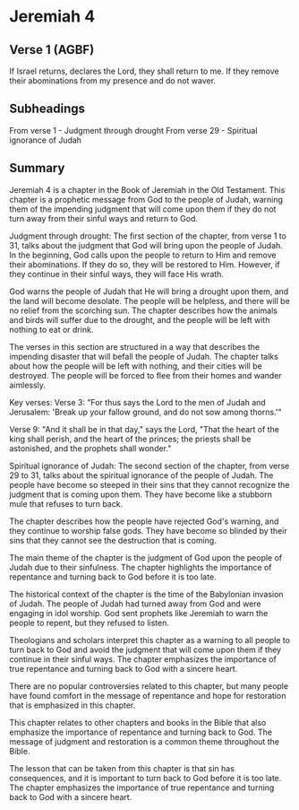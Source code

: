 # Jeremiah 4

## Verse 1 (AGBF)

If Israel returns, declares the Lord, they shall return to me. If they remove their abominations from my presence and do not waver.

## Subheadings

From verse 1 - Judgment through drought
From verse 29 - Spiritual ignorance of Judah

## Summary

Jeremiah 4 is a chapter in the Book of Jeremiah in the Old Testament. This chapter is a prophetic message from God to the people of Judah, warning them of the impending judgment that will come upon them if they do not turn away from their sinful ways and return to God.

Judgment through drought:
The first section of the chapter, from verse 1 to 31, talks about the judgment that God will bring upon the people of Judah. In the beginning, God calls upon the people to return to Him and remove their abominations. If they do so, they will be restored to Him. However, if they continue in their sinful ways, they will face His wrath.

God warns the people of Judah that He will bring a drought upon them, and the land will become desolate. The people will be helpless, and there will be no relief from the scorching sun. The chapter describes how the animals and birds will suffer due to the drought, and the people will be left with nothing to eat or drink.

The verses in this section are structured in a way that describes the impending disaster that will befall the people of Judah. The chapter talks about how the people will be left with nothing, and their cities will be destroyed. The people will be forced to flee from their homes and wander aimlessly.

Key verses:
Verse 3: "For thus says the Lord to the men of Judah and Jerusalem: 'Break up your fallow ground, and do not sow among thorns.'"

Verse 9: "And it shall be in that day," says the Lord, "That the heart of the king shall perish, and the heart of the princes; the priests shall be astonished, and the prophets shall wonder."

Spiritual ignorance of Judah:
The second section of the chapter, from verse 29 to 31, talks about the spiritual ignorance of the people of Judah. The people have become so steeped in their sins that they cannot recognize the judgment that is coming upon them. They have become like a stubborn mule that refuses to turn back.

The chapter describes how the people have rejected God's warning, and they continue to worship false gods. They have become so blinded by their sins that they cannot see the destruction that is coming.

The main theme of the chapter is the judgment of God upon the people of Judah due to their sinfulness. The chapter highlights the importance of repentance and turning back to God before it is too late.

The historical context of the chapter is the time of the Babylonian invasion of Judah. The people of Judah had turned away from God and were engaging in idol worship. God sent prophets like Jeremiah to warn the people to repent, but they refused to listen.

Theologians and scholars interpret this chapter as a warning to all people to turn back to God and avoid the judgment that will come upon them if they continue in their sinful ways. The chapter emphasizes the importance of true repentance and turning back to God with a sincere heart.

There are no popular controversies related to this chapter, but many people have found comfort in the message of repentance and hope for restoration that is emphasized in this chapter.

This chapter relates to other chapters and books in the Bible that also emphasize the importance of repentance and turning back to God. The message of judgment and restoration is a common theme throughout the Bible.

The lesson that can be taken from this chapter is that sin has consequences, and it is important to turn back to God before it is too late. The chapter emphasizes the importance of true repentance and turning back to God with a sincere heart.